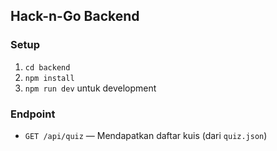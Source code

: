 ## Hack-n-Go Backend

### Setup

1. `cd backend`
2. `npm install`
3. `npm run dev` untuk development

### Endpoint

- `GET /api/quiz` — Mendapatkan daftar kuis (dari `quiz.json`)